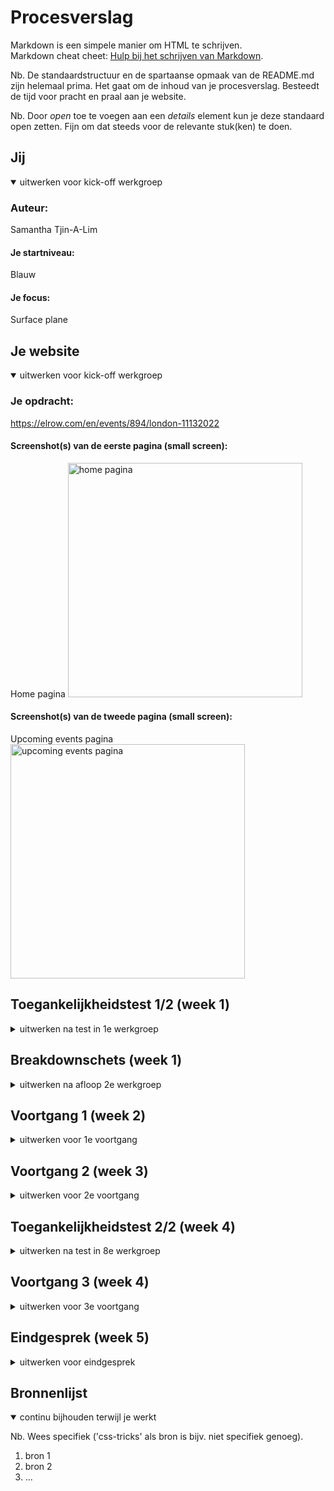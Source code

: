 # Procesverslag
Markdown is een simpele manier om HTML te schrijven.  
Markdown cheat cheet: [Hulp bij het schrijven van Markdown](https://github.com/adam-p/markdown-here/wiki/Markdown-Cheatsheet).

Nb. De standaardstructuur en de spartaanse opmaak van de README.md zijn helemaal prima. Het gaat om de inhoud van je procesverslag. Besteedt de tijd voor pracht en praal aan je website.

Nb. Door *open* toe te voegen aan een *details* element kun je deze standaard open zetten. Fijn om dat steeds voor de relevante stuk(ken) te doen.





## Jij

<details open>
  <summary>uitwerken voor kick-off werkgroep</summary>

  ### Auteur:
  Samantha Tjin-A-Lim

  #### Je startniveau:
  Blauw

  #### Je focus:
  Surface plane
 
</details>





## Je website

<details open>
  <summary>uitwerken voor kick-off werkgroep</summary>

  ### Je opdracht:
  https://elrow.com/en/events/894/london-11132022

  #### Screenshot(s) van de eerste pagina (small screen): 
  Home pagina 
  <img src="readme-images/home.png" width="375px" alt="home pagina">

  #### Screenshot(s) van de tweede pagina (small screen):
  Upcoming events pagina 
  <img src="readme-images/upcomingevents.png" width="375px" alt="upcoming events pagina">
 
</details>



## Toegankelijkheidstest 1/2 (week 1)

<details>
  <summary>uitwerken na test in 1e werkgroep</summary>

  ### Bevindingen
  Lijst met je bevindingen die in de test naar voren kwamen:
  - hij leest ook "nieuwe regel" voor
  - hij verteld steeds welk tekstelement je bent 
  - hij kan niet de afbeelding uitleggen alleen als er tekst in staat
  - de cookies leest hij ook voor
  - sommige koppen zijn niet samengevoegd

  #### Screenreader
  De website doorlopen met de screenreader ging niet heel soepel. Op de website zijn de afbeelding van de events belangrijk, want daar staat de meeste informatie op. De screenreader kan natuurlijk de afbeeldingen niet voorlezen en hierdoor mist er soms wat informatie. Verder worden sommige koppen niet samengevoegd en zou je eigenlijk niet kunnen weten dat bepaalde getallen bij bepaalde woorden horen.


  #### Muis en Toetsenbord 
  Hier korte omschrijving (met indien nodig afbeeldingen)

  Hier een omschrijving van hoe het opgelost kan worden (met indien nodig afbeeldingen)


  #### Motoriek (shocks, elastiekjes)
  Door de elastiekjes om mijn vinger kon ik totaal niet door de site heen scrollen. Je vingers zitten zo dicht op elkaar dat je ze bijna niet kan bewegen en dus ook niet naar beneden kan scrollen.

  #### Visueel (brillen, contrast, kleurenblind, dark/light). 
  Met de brillen kijken ging eigenlijk best gemakkelijk. Ik kon met de meeste brillen nog steeds de meeste dingen van mijn website zien. Alleen bij sommige brillen werd de tekst heel wazig waardoor je heel dichtbij het scherm of heel gefoccused moest zijn wilde je nog iets ervan lezen. Verder waren de kleuren soms wel moeilijk te onderscheiden en te zien, aangezien mijn website gebruik maakt van heel veel velle kleuren.

</details>



## Breakdownschets (week 1)

<details>
  <summary>uitwerken na afloop 2e werkgroep</summary>

  ### de hele pagina: 
  <img src="readme-images/home2.png" width="375px" alt="breakdown van de hele pagina">
  <img src="readme-images/upcomingevents2.png" width="375px" alt="breakdown van de hele pagina">

  ### dynamisch deel (bijv menu): 
  <img src="readme-images/home2.2.png" width="375px" alt="breakdown van een dynamisch deel">
  <img src="readme-images/upcomingevents2.2.png" width="375px" alt="breakdown van een dynamisch deel">

</details>





## Voortgang 1 (week 2)

<details>
  <summary>uitwerken voor 1e voortgang</summary>

  ### Stand van zaken
  De html ging best gemakkelijk, vooral door middel van de breakdownschets. Met de css heb ik een klein begin gemaakt wat ook wel prima te doen was. Alleen liep ik vast hoe je de verschillende sections van elkaar kan onderscheiden zonder classes te gebruiken.

  <img src="readme-images/htmlcode.png" width="375px" alt="stuk html code">

  ### Agenda voor meeting
  samen met je groepje opstellen

  | student 1: Samantha       | student 2: Jaiden  | student 3: Ying| 
  | ---                       | ---                | ---            |             
  | sections onderscheiden    | buttons in header  | verstopte link |
  | carroussel zonder classes |                    | hamburger menu |
  

  ### Verslag van meeting
  hier na afloop snel de uitkomsten van de meeting vastleggen

  - sections -> nth-of-type() gebruiken + tussen haakjes hoeveelste section
  - carroussel -> code van de docent gebruiken dus moet classes
  
</details>





## Voortgang 2 (week 3)

<details>
  <summary>uitwerken voor 2e voortgang</summary>

  ### Stand van zaken
  hier dit ging goed & dit was lastig (neem ook screenshots op van delen van je website en code)


  ### Agenda voor meeting
  samen met je groepje opstellen

  | student 1      | student 2          | student 3    | student 4        |
  | ---            | ---                | ---          | ---              |
  | dit bespreken  | en dit             | en ik dit    | en dan ik dat    |
  | en dat ook nog | dit als er tijd is | nog een punt | dit wil ik zeker |
  | ...            | ...                | ...          | ...              |


  ### Verslag van meeting
  hier na afloop snel de uitkomsten van de meeting vastleggen

  - punt 1
  - punt 2
  - nog een punt
- ...

</details>





## Toegankelijkheidstest 2/2 (week 4)

<details>
  <summary>uitwerken na test in 8e werkgroep</summary>

  ### Bevindingen
  Lijst met je bevindingen die in de test naar voren kwamen (geef ook aan wat er verbeterd is):

  #### Screenreader
  Hier korte omschrijving (met indien nodig afbeeldingen)

  Hier een omschrijving van hoe het opgelost kan worden (met indien nodig afbeeldingen)


  #### Muis en Toetsenbord 
  Hier korte omschrijving (met indien nodig afbeeldingen)

  Hier een omschrijving van hoe het opgelost kan worden (met indien nodig afbeeldingen)


  #### Motoriek (shocks, elastiekjes)
  Hier korte omschrijving (met indien nodig afbeeldingen)

  Hier een omschrijving van hoe het opgelost kan worden (met indien nodig afbeeldingen)


  #### Visueel (brillen, contrast, kleurenblind, dark/light). 
  Hier korte omschrijving (met indien nodig afbeeldingen)

  Hier een omschrijving van hoe het opgelost kan worden (met indien nodig afbeeldingen)

</details>





## Voortgang 3 (week 4)

<details>
  <summary>uitwerken voor 3e voortgang</summary>

  ### Stand van zaken
  hier dit ging goed & dit was lastig (neem ook screenshots op van delen van je website en code)


  ### Agenda voor meeting
  samen met je groepje opstellen

  | student 1      | student 2          | student 3    | student 4        |
  | ---            | ---                | ---          | ---              |
  | dit bespreken  | en dit             | en ik dit    | en dan ik dat    |
  | en dat ook nog | dit als er tijd is | nog een punt | dit wil ik zeker |
  | ...            | ...                | ...          | ...              |


  ### Verslag van meeting
  hier na afloop snel de uitkomsten van de meeting vastleggen

  - punt 1
  - punt 2
  - nog een punt
  - ...

</details>





## Eindgesprek (week 5)

<details>
  <summary>uitwerken voor eindgesprek</summary>

  ### Je uitkomst - karakteristiek screenshots:
  <img src="readme-images/dummy-plaatje.jpg" width="375px" alt="uitomst opdracht 1">


  ### Dit ging goed/Heb ik geleerd: 
  Korte omschrijving met plaatjes

  <img src="readme-images/dummy-plaatje.jpg" width="375px" alt="top">


  ### Dit was lastig/Is niet gelukt:
  Korte omschrijving met plaatjes

  <img src="readme-images/dummy-plaatje.jpg" width="375px" alt="bummer">
</details>





## Bronnenlijst

<details open>
  <summary>continu bijhouden terwijl je werkt</summary>

  Nb. Wees specifiek ('css-tricks' als bron is bijv. niet specifiek genoeg).

  1. bron 1
  2. bron 2
  3. ...

</details>